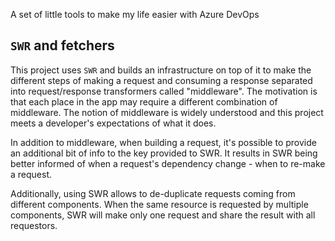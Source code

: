 A set of little tools to make my life easier with Azure DevOps

## `SWR` and fetchers

This project uses `SWR` and builds an infrastructure on top of it to make the 
different steps of making a request and consuming a response separated into 
request/response transformers called "middleware". The motivation is that each 
place in the app may require a different combination of middleware. The notion 
of middleware is widely understood and this project meets a developer's 
expectations of what it does.

In addition to middleware, when building a request, it's possible to provide 
an additional bit of info to the key provided to SWR. It results in SWR being better 
informed of when a request's dependency change - when to re-make a request.

Additionally, using SWR allows to de-duplicate requests coming from different 
components. When the same resource is requested by multiple components, SWR 
will make only one request and share the result with all requestors.
